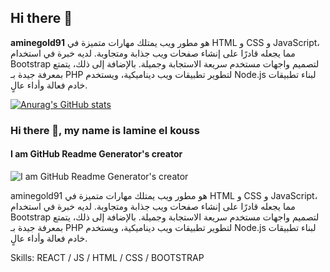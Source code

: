 ## Hi there 👋
**aminegold91** هو مطور ويب يمتلك مهارات متميزة في HTML و CSS و JavaScript، مما يجعله قادرًا على إنشاء صفحات ويب جذابة ومتجاوبة. لديه خبرة في استخدام Bootstrap لتصميم واجهات مستخدم سريعة الاستجابة وجميلة. بالإضافة إلى ذلك، يتمتع بمعرفة جيدة بـ PHP لتطوير تطبيقات ويب ديناميكية، ويستخدم Node.js لبناء تطبيقات خادم فعالة وأداء عالٍ.

[![Anurag's GitHub stats](https://github-readme-stats.vercel.app/api?username=aminegold91)](https://github.com/anuraghazra/github-readme-stats)


### Hi there 👋, my name is lamine el kouss
#### I am GitHub Readme Generator's creator
![I am GitHub Readme Generator's creator](https://blogger.googleusercontent.com/img/b/R29vZ2xl/AVvXsEiRxRUM88iZ_SFKgQk3YDvPaTREHcz39Y9ljv_BDgfcfQaFunidwo3N9TFcOcdgf3_I5Chp3E582D1pXs7w_GcUYY1haVJsjt2qy9zoWc3Y1zClWtK5EyH3tKbSqL1HFqRMfXoV200MgJ_MtVRo02dfhH62bQv1DITYFSAEjaizzYrjehCDvDQepbkd8zk/s1280/20240414_014021.png)

aminegold91 هو مطور ويب يمتلك مهارات متميزة في HTML و CSS و JavaScript، مما يجعله قادرًا على إنشاء صفحات ويب جذابة ومتجاوبة. لديه خبرة في استخدام Bootstrap لتصميم واجهات مستخدم سريعة الاستجابة وجميلة. بالإضافة إلى ذلك، يتمتع بمعرفة جيدة بـ PHP لتطوير تطبيقات ويب ديناميكية، ويستخدم Node.js لبناء تطبيقات خادم فعالة وأداء عالٍ.

Skills:  REACT / JS / HTML / CSS / BOOTSTRAP
 


